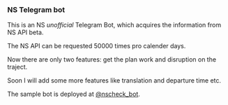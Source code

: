 ### NS Telegram bot

This is an NS _unofficial_ Telegram Bot, which acquires the information from NS API beta.

The NS API can be requested 50000 times pro calender days.

Now there are only two features: get the plan work and disruption on the traject.

Soon I will add some more features like translation and departure time etc.

The sample bot is deployed at [@nscheck_bot](https://telegram.me/nscheck_bot).

